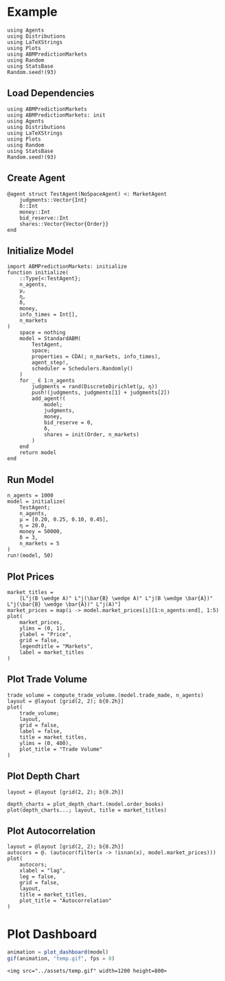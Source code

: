 # Example 

```@setup example
using Agents
using Distributions
using LaTeXStrings
using Plots
using ABMPredictionMarkets
using Random
using StatsBase
Random.seed!(93)
```


## Load Dependencies

```@example example
using ABMPredictionMarkets
using ABMPredictionMarkets: init
using Agents
using Distributions
using LaTeXStrings
using Plots
using Random
using StatsBase
Random.seed!(93)
```

## Create Agent 

```@example example 
@agent struct TestAgent(NoSpaceAgent) <: MarketAgent
    judgments::Vector{Int}
    δ::Int
    money::Int
    bid_reserve::Int
    shares::Vector{Vector{Order}}
end
```

## Initialize Model 

```@example example
import ABMPredictionMarkets: initialize
function initialize(
    ::Type{<:TestAgent};
    n_agents,
    μ,
    η,
    δ,
    money,
    info_times = Int[],
    n_markets
)
    space = nothing
    model = StandardABM(
        TestAgent,
        space;
        properties = CDA(; n_markets, info_times),
        agent_step!,
        scheduler = Schedulers.Randomly()
    )
    for _ ∈ 1:n_agents
        judgments = rand(DiscreteDirichlet(μ, η))
        push!(judgments, judgments[1] + judgments[2])
        add_agent!(
            model;
            judgments,
            money,
            bid_reserve = 0,
            δ,
            shares = init(Order, n_markets)
        )
    end
    return model
end
```

## Run Model 
```@example example
n_agents = 1000
model = initialize(
    TestAgent;
    n_agents,
    μ = [0.20, 0.25, 0.10, 0.45],
    η = 20.0,
    money = 50000,
    δ = 3,
    n_markets = 5
)
run!(model, 50)
```

## Plot Prices 

```@example example
market_titles =
    [L"j(B \wedge A)" L"j(\bar{B} \wedge A)" L"j(B \wedge \bar{A})" L"j(\bar{B} \wedge \bar{A})" L"j(A)"]
market_prices = map(i -> model.market_prices[i][1:n_agents:end], 1:5)
plot(
    market_prices,
    ylims = (0, 1),
    ylabel = "Price",
    grid = false,
    legendtitle = "Markets",
    label = market_titles
)
```
## Plot Trade Volume 

```@example example
trade_volume = compute_trade_volume.(model.trade_made, n_agents)
layout = @layout [grid(2, 2); b{0.2h}]
plot(
    trade_volume;
    layout,
    grid = false,
    label = false,
    title = market_titles,
    ylims = (0, 400),
    plot_title = "Trade Volume"
)
```

## Plot Depth Chart

```@example example
layout = @layout [grid(2, 2); b{0.2h}]

depth_charts = plot_depth_chart.(model.order_books)
plot(depth_charts...; layout, title = market_titles)
```

## Plot Autocorrelation

```@example example 
layout = @layout [grid(2, 2); b{0.2h}]
autocors = @. (autocor(filter(x -> !isnan(x), model.market_prices)))
plot(
    autocors;
    xlabel = "lag",
    leg = false, 
    grid = false, 
    layout,
    title = market_titles,
    plot_title = "Autocorrelation"
)
```

# Plot Dashboard

```julia
animation = plot_dashboard(model)
gif(animation, "temp.gif", fps = 8)
```

```@raw html
<img src="../assets/temp.gif" width=1200 height=800>
```